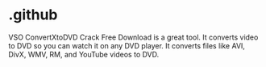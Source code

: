 # .github
VSO ConvertXtoDVD Crack Free Download is a great tool. It converts video to DVD so you can watch it on any DVD player. It converts files like AVI, DivX, WMV, RM, and YouTube videos to DVD.
